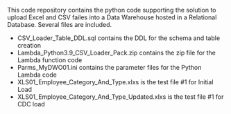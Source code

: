 This code repository contains the python code supporting the solution to upload Excel and CSV failes into a Data Warehouse hosted in a Relational Database.
Several files are included.
* CSV_Loader_Table_DDL.sql contains the DDL for the schema and table creation
* Lambda_Python3.9_CSV_Loader_Pack.zip contains the zip file for the Lambda function code
* Parms_MyDWO01.ini contains the parameter files for the Python Lambda code
* XLS01_Employee_Category_And_Type.xlxs is the test file #1 for Initial Load
* XLS01_Employee_Category_And_Type_Updated.xlxs is the test file #1 for CDC load
